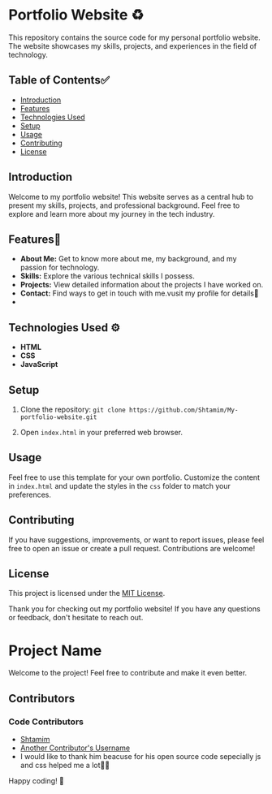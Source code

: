 # Portfolio Website ♻️

This repository contains the source code for my personal portfolio website. The website showcases my skills, projects, and experiences in the field of technology.

## Table of Contents✅

- [Introduction](#introduction)
- [Features](#features)
- [Technologies Used](#technologies-used)
- [Setup](#setup)
- [Usage](#usage)
- [Contributing](#contributing)
- [License](#license)

## Introduction

Welcome to my portfolio website! This website serves as a central hub to present my skills, projects, and professional background. Feel free to explore and learn more about my journey in the tech industry.

## Features🔰

- **About Me:** Get to know more about me, my background, and my passion for technology.
- **Skills:** Explore the various technical skills I possess.
- **Projects:** View detailed information about the projects I have worked on.
- **Contact:** Find ways to get in touch with me.vusit my profile for details🥷
- 

## Technologies Used ⚙️

- **HTML**
- **CSS**
- **JavaScript**
## Setup

1. Clone the repository:
                                ``git clone https://github.com/Shtamim/My-portfolio-website.git ``

2. Open `index.html` in your preferred web browser.

## Usage

Feel free to use this template for your own portfolio. Customize the content in `index.html` and update the styles in the `css` folder to match your preferences.

## Contributing

If you have suggestions, improvements, or want to report issues, please feel free to open an issue or create a pull request. Contributions are welcome!

## License

This project is licensed under the [MIT License](LICENSE).

Thank you for checking out my portfolio website! If you have any questions or feedback, don't hesitate to reach out.

# Project Name

Welcome to the project! Feel free to contribute and make it even better.

## Contributors

### Code Contributors
- [Shtamim](https://github.com/Shtamim)
- [Another Contributor's Username](https://github.com/another-username)
- I would like to thank him beacuse for his open source code sepecially js and css helped me a lot💖⚓

Happy coding! 🚀
